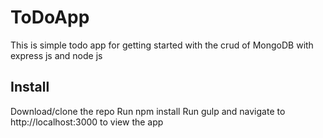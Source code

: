 # ToDoApp
This is simple todo app for getting started with the crud of MongoDB with express js and node js

## Install
Download/clone the repo
Run npm install
Run gulp and navigate to http://localhost:3000 to view the app
